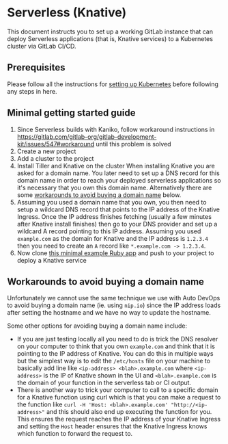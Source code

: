 # Serverless (Knative)

This document instructs you to set up a working GitLab instance that can
deploy Serverless applications (that is, Knative services) to a Kubernetes cluster
via GitLab CI/CD.

## Prerequisites

Please follow all the instructions for [setting up Kubernetes](kubernetes/index.md) before following
any steps in here.

## Minimal getting started guide

1. Since Serverless builds with Kaniko, follow workaround instructions
   in
   <https://gitlab.com/gitlab-org/gitlab-development-kit/issues/547#workaround>
   until this problem is solved
1. Create a new project
1. Add a cluster to the project
1. Install Tiller and Knative on the cluster
  When installing Knative you are asked for a domain name. You later need
  to set up a DNS record for this domain name in order to reach your deployed
  serverless applications so it's necessary that you own this domain name.
  Alternatively there are some
  [workarounds to avoid buying a domain name](#workarounds-to-avoid-buying-a-domain-name) below.
1. Assuming you used a domain name that you own, you then need to setup a
  wildcard DNS record that points to the IP address of the Knative Ingress.
  Once the IP address finishes fetching (usually a few minutes after Knative
  install finishes) then go to your DNS provider and set up a wildcard A record
  pointing to this IP address. Assuming you used `example.com` as the domain
  for Knative and the IP address is `1.2.3.4` then you need to create an `A`
  record like `*.example.com -> 1.2.3.4`.
1. Now clone
   [this minimal example Ruby app](https://gitlab.com/gitlab-org/cluster-integration/knative-examples/knative-ruby-app-kubectl)
   and push to your project to deploy a Knative service

## Workarounds to avoid buying a domain name

Unfortunately we cannot use the same technique we use with Auto DevOps to avoid
buying a domain name (ie. using `nip.io`) since the IP address loads after
setting the hostname and we have no way to update the hostname.

Some other options for avoiding buying a domain name include:

- If you are just testing locally all you need to do is trick the DNS resolver
  on your computer to think that you own `example.com` and think that it is
  pointing to the IP address of Knative. You can do this in multiple ways but
  the simplest way is to edit the `/etc/hosts` file on your machine to
  basically add line like `<ip-address> <blah>.example.com` where
  `<ip-address>` is the IP of Knative shown in the UI and `<blah>.example.com`
  is the domain of your function in the serverless tab or CI output.
- There is another way to trick your computer to call to a specific domain for
  a Knative function using curl which is that you can make a request to the
  function like `curl -H 'Host: <blah>.example.com' "http://<ip-address>"` and
  this should also end up executing the function for you. This ensures the
  request reaches the IP address of your Knative Ingress and setting the `Host`
  header ensures that the Knative Ingress knows which function to forward the
  request to.
